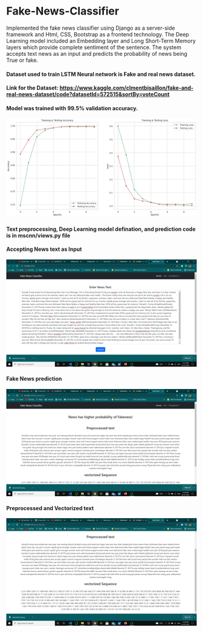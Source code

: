 # Fake-News-Classifier
Implemented the fake news classifier using Django as a server-side framework and Html,  CSS, Bootstrap as a frontend technology. The Deep Learning model included an Embedding  layer and Long Short-Term Memory layers which provide complete sentiment of the  sentence. The system accepts text news as an input and predicts the probability of news being  True or fake.

#### Dataset used to train LSTM Neural network is Fake and real news dataset.
#### Link for the Dataset: https://www.kaggle.com/clmentbisaillon/fake-and-real-news-dataset/code?datasetId=572515&sortBy=voteCount


#### Model was trained with 99.5% validation accuracy.
![Output](download.png)


#### Text preprocessing, Deep Learning model defination, and prediction code is in mscnn/views.py file

#### Accepting News text as Input
![Output](Screenshot436.png)

#### Fake News prediction
![Output](Screenshot437.png)

#### Preprocessed and Vectorized text
![Output](Screenshot438.png)
